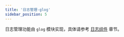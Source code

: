 ```yaml
---
title: '日志管理-glog'
sidebar_position: 5
---
```


日志管理功能由 `glog` 模块实现，具体请参考 [日志组件](output/goframe-v2.4-md/核心组件-重点/日志组件) 章节。